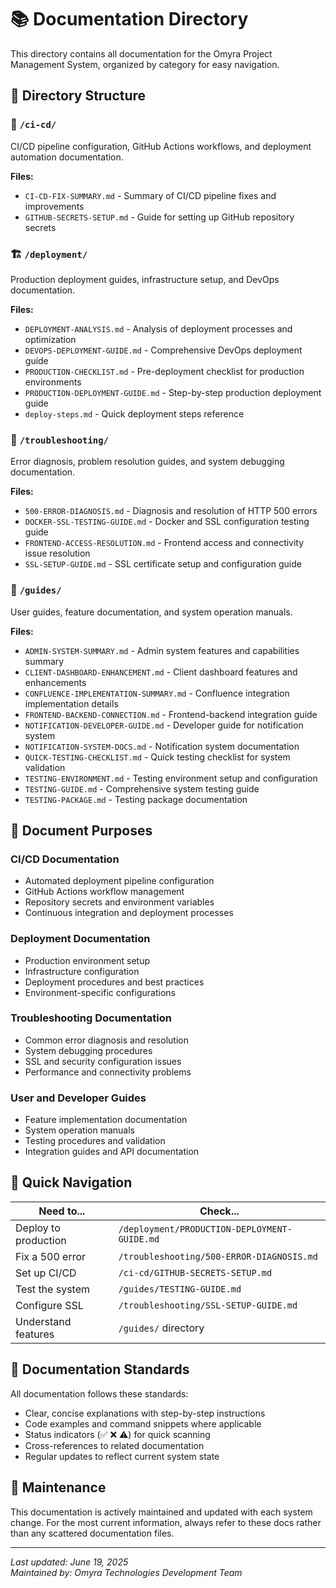 # 📚 Documentation Directory

This directory contains all documentation for the Omyra Project Management System, organized by category for easy navigation.

## 📁 Directory Structure

### 🚀 `/ci-cd/`
CI/CD pipeline configuration, GitHub Actions workflows, and deployment automation documentation.

**Files:**
- `CI-CD-FIX-SUMMARY.md` - Summary of CI/CD pipeline fixes and improvements
- `GITHUB-SECRETS-SETUP.md` - Guide for setting up GitHub repository secrets

### 🏗️ `/deployment/`
Production deployment guides, infrastructure setup, and DevOps documentation.

**Files:**
- `DEPLOYMENT-ANALYSIS.md` - Analysis of deployment processes and optimization
- `DEVOPS-DEPLOYMENT-GUIDE.md` - Comprehensive DevOps deployment guide
- `PRODUCTION-CHECKLIST.md` - Pre-deployment checklist for production environments
- `PRODUCTION-DEPLOYMENT-GUIDE.md` - Step-by-step production deployment guide
- `deploy-steps.md` - Quick deployment steps reference

### 🔧 `/troubleshooting/`
Error diagnosis, problem resolution guides, and system debugging documentation.

**Files:**
- `500-ERROR-DIAGNOSIS.md` - Diagnosis and resolution of HTTP 500 errors
- `DOCKER-SSL-TESTING-GUIDE.md` - Docker and SSL configuration testing guide
- `FRONTEND-ACCESS-RESOLUTION.md` - Frontend access and connectivity issue resolution
- `SSL-SETUP-GUIDE.md` - SSL certificate setup and configuration guide

### 📖 `/guides/`
User guides, feature documentation, and system operation manuals.

**Files:**
- `ADMIN-SYSTEM-SUMMARY.md` - Admin system features and capabilities summary
- `CLIENT-DASHBOARD-ENHANCEMENT.md` - Client dashboard features and enhancements
- `CONFLUENCE-IMPLEMENTATION-SUMMARY.md` - Confluence integration implementation details
- `FRONTEND-BACKEND-CONNECTION.md` - Frontend-backend integration guide
- `NOTIFICATION-DEVELOPER-GUIDE.md` - Developer guide for notification system
- `NOTIFICATION-SYSTEM-DOCS.md` - Notification system documentation
- `QUICK-TESTING-CHECKLIST.md` - Quick testing checklist for system validation
- `TESTING-ENVIRONMENT.md` - Testing environment setup and configuration
- `TESTING-GUIDE.md` - Comprehensive system testing guide
- `TESTING-PACKAGE.md` - Testing package documentation

## 🎯 Document Purposes

### **CI/CD Documentation**
- Automated deployment pipeline configuration
- GitHub Actions workflow management
- Repository secrets and environment variables
- Continuous integration and deployment processes

### **Deployment Documentation**
- Production environment setup
- Infrastructure configuration
- Deployment procedures and best practices
- Environment-specific configurations

### **Troubleshooting Documentation**
- Common error diagnosis and resolution
- System debugging procedures
- SSL and security configuration issues
- Performance and connectivity problems

### **User and Developer Guides**
- Feature implementation documentation
- System operation manuals
- Testing procedures and validation
- Integration guides and API documentation

## 🚀 Quick Navigation

| Need to... | Check... |
|------------|----------|
| Deploy to production | `/deployment/PRODUCTION-DEPLOYMENT-GUIDE.md` |
| Fix a 500 error | `/troubleshooting/500-ERROR-DIAGNOSIS.md` |
| Set up CI/CD | `/ci-cd/GITHUB-SECRETS-SETUP.md` |
| Test the system | `/guides/TESTING-GUIDE.md` |
| Configure SSL | `/troubleshooting/SSL-SETUP-GUIDE.md` |
| Understand features | `/guides/` directory |

## 📝 Documentation Standards

All documentation follows these standards:
- Clear, concise explanations with step-by-step instructions
- Code examples and command snippets where applicable
- Status indicators (✅ ❌ ⚠️) for quick scanning
- Cross-references to related documentation
- Regular updates to reflect current system state

## 🔄 Maintenance

This documentation is actively maintained and updated with each system change. For the most current information, always refer to these docs rather than any scattered documentation files.

---

*Last updated: June 19, 2025*  
*Maintained by: Omyra Technologies Development Team*
